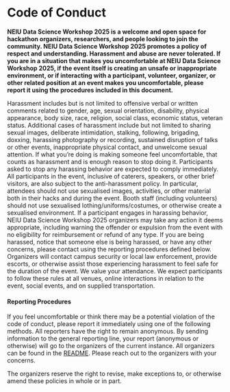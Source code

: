 # Code of Conduct

**NEIU Data Science Workshop 2025 is a welcome and open space for hackathon organizers, researchers, and people looking to join the community. NEIU Data Science Workshop 2025 promotes a policy of respect and understanding. Harassment and abuse are never tolerated. If you are in a situation that makes you uncomfortable at NEIU Data Science Workshop 2025, if the event itself is creating an unsafe or inappropriate environment, or if interacting with a participant, volunteer, organizer, or other related position at an event makes you uncomfortable, please report it using the procedures included in this document.**

Harassment includes but is not limited to offensive verbal or written comments related to gender, age, sexual orientation, disability, physical appearance, body size, race, religion, social class, economic status, veteran status. Additional cases of harassment include but not limited to sharing sexual images, deliberate intimidation, stalking, following, brigading, doxxing, harassing photography or recording, sustained disruption of talks or other events, inappropriate physical contact, and unwelcome sexual attention. If what you’re doing is making someone feel uncomfortable, that counts as harassment and is enough reason to stop doing it.
Participants asked to stop any harassing behavior are expected to comply immediately.
All participants in the event, inclusive of caterers, speakers, or other brief visitors, are also subject to the anti-harassment policy. In particular, attendees should not use sexualised images, activities, or other material both in their hacks and during the event. Booth staff (including volunteers) should not use sexualised lothing/uniforms/costumes, or otherwise create a sexualised environment.
If a participant engages in harassing behavior, NEIU Data Science Workshop 2025 organizers may take any action it deems appropriate, including warning the offender or expulsion from the event with no eligibility for reimbursement or refund of any type.
If you are being harassed, notice that someone else is being harassed, or have any other concerns, please contact using the reporting procedures defined below.
Organizers will contact campus security or local law enforcement, provide escorts, or otherwise assist those experiencing harassment to feel safe for the duration of the event. We value your attendance.
We expect participants to follow these rules at all venues, online interactions in relation to the event, social events, and on supplied transportation.

#### Reporting Procedures
If you feel uncomfortable or think there may be a potential violation of the code of conduct, please report it immediately using one of the following methods. All reporters have the right to remain anonymous.
By sending information to the general reporting line, your report (anonymous or otherwise) will go to the organizers of the current instance. All organizers can be found in the [README](README.md). Please reach out to the organizers with your concerns.

The organizers reserve the right to revise, make exceptions to, or otherwise amend these policies in whole or in part.